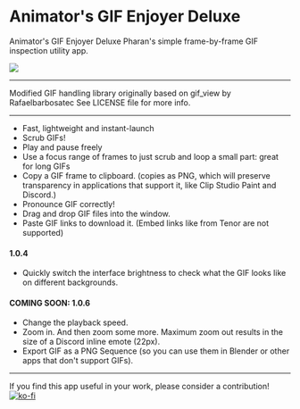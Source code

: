 
# Animator's GIF Enjoyer Deluxe
Animator's GIF Enjoyer Deluxe
Pharan's simple frame-by-frame GIF inspection utility app.

![](/_readmeassets/readme_gif.gif)

---

Modified GIF handling library originally based on gif_view by Rafaelbarbosatec
See LICENSE file for more info.

---

- Fast, lightweight and instant-launch
- Scrub GIFs!
- Play and pause freely
- Use a focus range of frames to just scrub and loop a small part: great for long GIFs
- Copy a GIF frame to clipboard. (copies as PNG, which will preserve transparency in applications that support it, like Clip Studio Paint and Discord.)
- Pronounce GIF correctly!
- Drag and drop GIF files into the window.
- Paste GIF links to download it. (Embed links like from Tenor are not supported)

#### 1.0.4  
- Quickly switch the interface brightness to check what the GIF looks like on different backgrounds.

#### COMING SOON: 1.0.6  
- Change the playback speed.
- Zoom in. And then zoom some more. Maximum zoom out results in the size of a Discord inline emote (22px).
- Export GIF as a PNG Sequence (so you can use them in Blender or other apps that don't support GIFs).

---
  
If you find this app useful in your work, please consider a contribution!  
[![ko-fi](https://ko-fi.com/img/githubbutton_sm.svg)](https://ko-fi.com/U7U5ADA8W)
